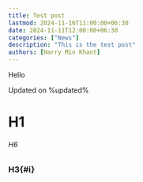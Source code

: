 ```yaml
---
title: Test post
lastmod: 2024-11-16T11:00:00+06:30
date: 2024-11-11T12:00:00+06:30
categories: ["News"]
description: "This is the test post"
authors: [Harry Min Khant]
---
```

Hello
<!--more-->
Updated on %updated%
# H1
###### H6
### H3{#i}